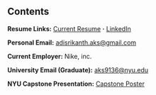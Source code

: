 ## Contents


**Resume Links:**  [Current Resume](https://github.com/aks5bx/CurrentResume/blob/main/AdiSrikanthResumeW23.pdf)  **·**  [LinkedIn](https://www.linkedin.com/in/adi-srikanth/)  

**Personal Email:**  adisrikanth.aks@gmail.com

**Current Employer:**  Nike, inc.

**University Email (Graduate):**  aks9136@nyu.edu

**NYU Capstone Presentation:**  [Capstone Poster](https://github.com/aks5bx/CurrentResume/blob/main/Capstone%20Poster.pdf)
